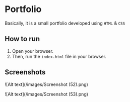 # Portfolio

Basically, it is a small portfolio developed using `HTML` & `CSS`

## How to run

1. Open your browser.
2. Then, run the `index.html` file in your browser.

## Screenshots

![Alt text](/images/Screenshot (52).png)

![Alt text](/images/Screenshot (53).png)
